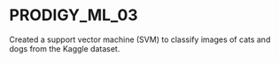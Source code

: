 # PRODIGY_ML_03
Created a support vector machine (SVM) to classify images of cats and dogs from the Kaggle dataset.
